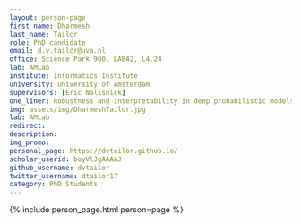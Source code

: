 ```yaml
---
layout: person-page
first_name: Dharmesh 
last_name: Tailor
role: PhD candidate
email: d.v.tailor@uva.nl
office: Science Park 900, LAB42, L4.24
lab: AMLab
institute: Informatics Institute
university: University of Amsterdam
supervisors: [Eric Nalisnick]
one_liner: Robustness and interpretability in deep probabilistic models
img: assets/img/DharmeshTailor.jpg
lab: AMLab
redirect: 
description:
img_promo: 
personal_page: https://dvtailor.github.io/
scholar_userid: boyVlJgAAAAJ
github_username: dvtailor
twitter_username: dtailor17
category: PhD Students 
---
```


{% include person_page.html person=page %}
